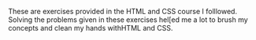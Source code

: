 These are exercises provided in the HTML and CSS course I folllowed.
Solving the problems given in these exercises hel[ed me a lot to brush my concepts and clean my hands withHTML and CSS.
